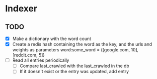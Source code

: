 # Indexer

## TODO

- [x] Make a dictionary with the word count
- [x] Create a redis hash containing the word as the key, and the urls and weights as parameters
        word:some_word = {[google.com, 10], [reddit.com, 5]}
- [ ] Read all entries periodically
    - [ ] Compare last_crawled with the last_crawled in the db
    - [ ] If it doesn't exist or the entry was updated, add entry
